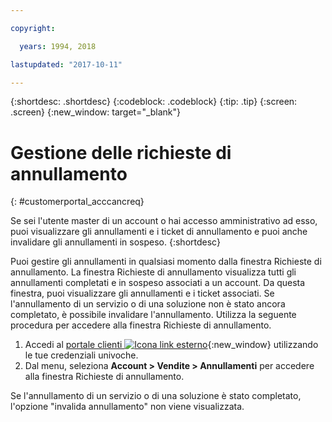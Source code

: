 ```yaml
---

copyright:

  years: 1994, 2018

lastupdated: "2017-10-11"

---
```


{:shortdesc: .shortdesc}
{:codeblock: .codeblock}
{:tip: .tip}
{:screen: .screen}
{:new_window: target="_blank"}


# Gestione delle richieste di annullamento
{: #customerportal_acccancreq}

Se sei l'utente master di un account o hai accesso amministrativo ad esso, puoi visualizzare gli annullamenti e i ticket di annullamento e puoi anche invalidare gli annullamenti in sospeso.
{:shortdesc}


Puoi gestire gli annullamenti in qualsiasi momento dalla finestra Richieste di annullamento. La finestra Richieste di annullamento visualizza tutti gli annullamenti completati e in sospeso associati a un account. Da questa finestra, puoi visualizzare gli annullamenti e i ticket associati. Se l'annullamento di un servizio o di una soluzione non è stato ancora completato, è possibile invalidare l'annullamento. Utilizza la seguente procedura per accedere alla finestra Richieste di annullamento.

1. Accedi al [portale clienti ![Icona link esterno](../icons/launch-glyph.svg)](https://control.softlayer.com/){:new_window} utilizzando le tue credenziali univoche.
2. Dal menu, seleziona **Account > Vendite > Annullamenti** per accedere alla finestra Richieste di annullamento.

Se l'annullamento di un servizio o di una soluzione è stato completato, l'opzione "invalida annullamento" non viene visualizzata.
